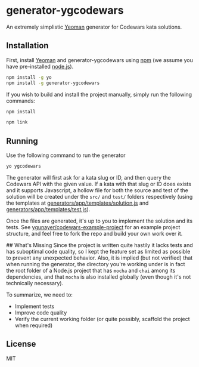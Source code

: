 # generator-ygcodewars
An extremely simplistic [Yeoman](http://yeoman.io) generator for Codewars kata solutions.

## Installation
First, install [Yeoman](http://yeoman.io) and generator-ygcodewars using [npm](https://www.npmjs.com/) (we assume you have pre-installed [node.js](https://nodejs.org/)).

```bash
npm install -g yo
npm install -g generator-ygcodewars
```

If you wish to build and install the project manually, simply run the following commands:

```bash
npm install
```

```bash
npm link
```

## Running
Use the following command to run the generator

```bash
yo ygcodewars
```

The generator will first ask for a kata slug or ID, and then query the Codewars API with the given value. If a kata with that slug or ID does exists and it supports Javascript, a hollow file for both the source and test of the solution will be created under the `src/` and `test/` folders respectively (using the templates at [generators/app/templates/solution.js](generators/app/templates/solution.js) and [generators/app/templates/test.js](generators/app/templates/test.js)).

Once the files are generated, it's up to you to implement the solution and its tests. See [ygunayer/codewars-example-project](https://github.com/codewars-example-project) for an example project structure, and feel free to fork the repo and build your own work over it.

## What's Missing
Since the project is written quite hastily it lacks tests and has suboptimal code quality, so I kept the feature set as limited as possible to prevent any unexpected behavior. Also, it is implied (but not verified) that when running the generator, the directory you're working under is in fact the root folder of a Node.js project that has `mocha` and `chai` among its dependencies, and that `mocha` is also installed globally (even though it's not technically necessary).

To summarize, we need to:
- Implement tests
- Improve code quality
- Verify the current working folder (or quite possibly, scaffold the project when required)

## License
MIT
